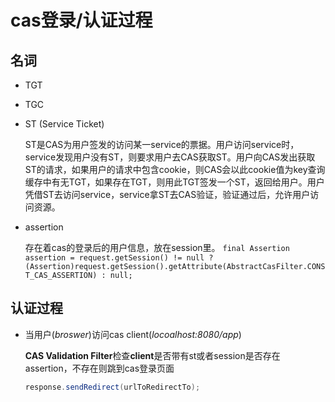 # cas登录/认证过程

## 名词
- TGT
- TGC
- ST (Service Ticket)

	ST是CAS为用户签发的访问某一service的票据。用户访问service时，service发现用户没有ST，则要求用户去CAS获取ST。用户向CAS发出获取ST的请求，如果用户的请求中包含cookie，则CAS会以此cookie值为key查询缓存中有无TGT，如果存在TGT，则用此TGT签发一个ST，返回给用户。用户凭借ST去访问service，service拿ST去CAS验证，验证通过后，允许用户访问资源。

- assertion
	
	存在着cas的登录后的用户信息，放在session里。
`
final Assertion assertion = request.getSession() != null ? (Assertion)request.getSession().getAttribute(AbstractCasFilter.CONST_CAS_ASSERTION) : null;
` 

## 认证过程  
- 当用户(*broswer*)访问cas client(*locoalhost:8080/app*)
 
	**CAS Validation Filter**检查**client**是否带有st或者session是否存在assertion，不存在则跳到cas登录页面

	```java
	response.sendRedirect(urlToRedirectTo);
	```
